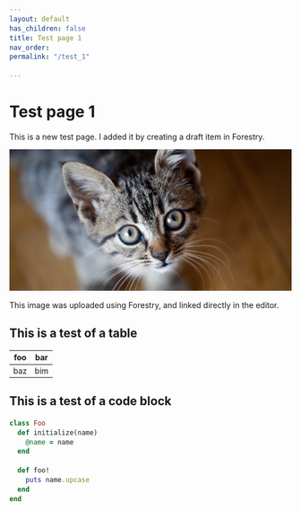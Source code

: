 ```yaml
---
layout: default
has_children: false
title: Test page 1
nav_order: 
permalink: "/test_1"

---
```

# Test page 1

This is a new test page. I added it by creating a draft item in Forestry.

![This is a cat](/assets/images/cat.png)

This image was uploaded using Forestry, and linked directly in the editor.

## This is a test of a table

| foo | bar |
| --- | --- |
| baz | bim |

## This is a test of a code block

```ruby
class Foo
  def initialize(name)
    @name = name
  end
  
  def foo!
    puts name.upcase
  end
end
```